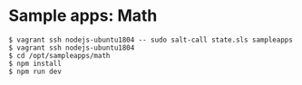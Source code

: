 # Sample apps: Math

```
$ vagrant ssh nodejs-ubuntu1804 -- sudo salt-call state.sls sampleapps
$ vagrant ssh nodejs-ubuntu1804
$ cd /opt/sampleapps/math
$ npm install
$ npm run dev
```
